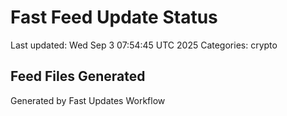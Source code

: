 # Fast Feed Update Status
Last updated: Wed Sep  3 07:54:45 UTC 2025
Categories: crypto

## Feed Files Generated

Generated by Fast Updates Workflow

